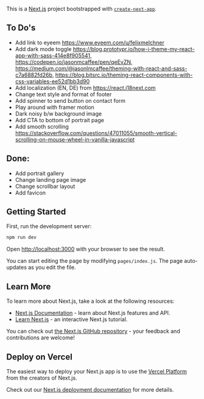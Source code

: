 This is a [Next.js](https://nextjs.org/) project bootstrapped with [`create-next-app`](https://github.com/zeit/next.js/tree/canary/packages/create-next-app).

## To Do's

- Add link to eyeem https://www.eyeem.com/u/felixmelchner
- Add dark mode toggle https://blog.prototypr.io/how-i-theme-my-react-app-with-sass-414e8f905541, https://codepen.io/jasonmcaffee/pen/qeEvZN, https://medium.com/@jasonlmcaffee/theming-with-react-and-sass-c7a6882fd26b, https://blog.bitsrc.io/theming-react-components-with-css-variables-ee52d1bb3d90
- Add localization (EN, DE) from https://react.i18next.com
- Change text style and format of footer
- Add spinner to send button on contact form
- Play around with framer motion
- Dark noisy b/w background image
- Add CTA to bottom of portrait page
- Add smooth scrolling https://stackoverflow.com/questions/47011055/smooth-vertical-scrolling-on-mouse-wheel-in-vanilla-javascript

## Done:

- Add portrait gallery
- Change landing page image
- Change scrollbar layout
- Add favicon

## Getting Started

First, run the development server:

```bash
npm run dev
```

Open [http://localhost:3000](http://localhost:3000) with your browser to see the result.

You can start editing the page by modifying `pages/index.js`. The page auto-updates as you edit the file.

## Learn More

To learn more about Next.js, take a look at the following resources:

- [Next.js Documentation](https://nextjs.org/docs) - learn about Next.js features and API.
- [Learn Next.js](https://nextjs.org/learn) - an interactive Next.js tutorial.

You can check out [the Next.js GitHub repository](https://github.com/zeit/next.js/) - your feedback and contributions are welcome!

## Deploy on Vercel

The easiest way to deploy your Next.js app is to use the [Vercel Platform](https://vercel.com/import?utm_medium=default-template&filter=next.js&utm_source=create-next-app&utm_campaign=create-next-app-readme) from the creators of Next.js.

Check out our [Next.js deployment documentation](https://nextjs.org/docs/deployment) for more details.
